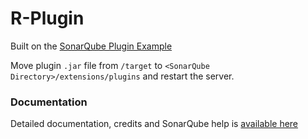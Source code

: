 # R-Plugin

Built on the [SonarQube Plugin Example](https://github.com/SonarSource/sonar-custom-plugin-example)

Move plugin `.jar` file from `/target` to `<SonarQube Directory>/extensions/plugins` and restart the server.

### Documentation
Detailed documentation, credits and SonarQube help is [available here](Resources/Documentation)



